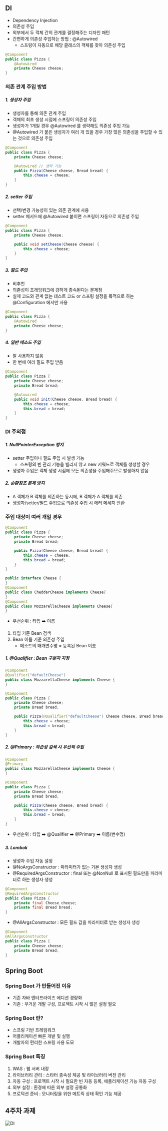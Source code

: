 ## DI 
- Dependency Injection
- 의존성 주입
- 외부에서 두 객체 간의 관계를 결정해주는 디자인 패턴
- 간편하게 의존성 주입하는 방법 : @Autowired
  - 스프링이 자동으로 해당 클래스의 객체를 찾아 의존성 주입
```java
@Component
public class Pizza {
    @Autowired
    private Cheese cheese;
}
```

### 의존 관계 주입 방법
##### 1. 생성자 주입
- 생성자를 통해 의존 관계 주입
- 객체의 최초 생성 시점에 스프링이 의존성 주입
- 생성자가 1개일 경우 @Autowired 를 생략해도 의존성 주입 가능
- @Autowired 가 붙은 생성자가 여러 개 있을 경우 가장 많은 의존성을 주입할 수 있는 것으로 의존성 주입
```java
@Component
public class Pizza {
    private Cheese cheese;

    @Autowired // 생략 가능
    public Pizza(Cheese cheese, Bread bread) {
        this.cheese = cheese;
    }
}
```

##### 2. setter 주입
- 선택/변경 가능성이 있는 의존 관계에 사용
- setter 메서드에 @Autowired 붙이면 스프링이 자동으로 의존성 주입
```java
@Component
public class Pizza {
    private Cheese cheese;

    public void setCheese(Cheese cheese) {
        this.cheese = cheese;
    }
}
```

##### 3. 필드 주입
- 비추천
- 의존성이 프레임워크에 강하게 종속된다는 문제점
- 실제 코드와 관계 없는 테스트 코드 or 스프링 설정을 목적으로 하는 @Configuration 에서만 사용
```java
@Component
public class Pizza {
    @Autowired
    private Cheese cheese;
}
```

##### 4. 일반 메소드 주입
- 잘 사용하지 않음
- 한 번에 여러 필드 주입 받음
```java
@Component
public class Pizza {
    private Cheese cheese;
    private Bread bread;

    @Autowired
    public void init(Cheese cheese, Bread bread) {
        this.cheese = cheese;
        this.bread = bread;
    }
}
```

### DI 주의점
##### 1. NullPointerException 방지
- setter 주입이나 필드 주입 시 발생 가능
  - 스프링의 빈 관리 기능을 빌리지 않고 new 키워드로 객체를 생성할 경우
- 생성자 주입은 객체 생성 시점에 모든 의존성을 주입해주므로 발생하지 않음

##### 2. 순환참조 문제 방지
- A 객체가 B 객체를 의존하는 동시에, B 객체가 A 객체를 의존
- 생성자/setter/필드 주입으로 의존성 주입 시 에러 메세지 반환

### 주입 대상이 여러 개일 경우
```java
@Component
public class Pizza {
    private Cheese cheese;
    private Bread bread;

    public Pizza(Cheese cheese, Bread bread) {
        this.cheese = cheese;
        this.bread = bread;
    }
}
```
```java
public interface Cheese {
}
@Component
public class CheddarCheese implements Cheese{
}
@Component
public class MozzarellaCheese implements Cheese{
}
```

- 우선순위 : 타입 ➡️ 이름
  
1. 타입 기준 Bean 검색
2. Bean 이름 기준 의존성 주입
   - 메소드의 매개변수명 = 등록된 Bean 이름

##### 1. @Qualifier : Bean 구분자 지정
```java
@Component
@Qualifier("defaultCheese")
public class MozzarellaCheese implements Cheese {
}
```
```java
@Component
public class Pizza {
    private Cheese cheese;
    private Bread bread;

    public Pizza(@Qualifier("defaultCheese") Cheese cheese, Bread bread) {
        this.cheese = cheese;
        this.bread = bread;
    }
}
```

##### 2. @Primary : 의존성 검색 시 우선적 주입
```java
@Component
@Primary
public class MozzarellaCheese implements Cheese {
}
```
```java
@Component
public class Pizza {
    private Cheese cheese;
    private Bread bread;

    public Pizza(Cheese cheese, Bread bread) {
        this.cheese = cheese;
        this.bread = bread;
    }
}
```

- 우선순위 : 타입 ➡️ @Qualifier ➡️ @Primary ➡️ 이름(변수명)

##### 3. Lombok
- 생성자 주입 자동 설정
- @NoArgsConstructor : 파라미터가 없는 기본 생성자 생성
- @RequiredArgsConstructor : final 또는 @NonNull 로 표시된 필드만을 파라미터로 하는 생성자 생성
```java
@Component
@RequiredArgsConstructor
public class Pizza {
    private final Cheese cheese;
    private final Bread bread;
}
```
- @AllArgsConstructor : 모든 필드 값을 파라미터로 받는 생성자 생성
```java
@Component
@AllArgsConstructor
public class Pizza {
    private Cheese cheese;
    private Bread bread;
}
```

## Spring Boot
### Spring Boot 가 만들어진 이유
- 기존 자바 엔터프라이즈 에디션 경량화
- 기존 : 무거운 개발 구성, 프로젝트 시작 시 많은 설정 필요

### Spring Boot 란?
- 스프링 기반 프레임워크
- 어플리케이션 빠른 개발 및 실행
- 개발자의 편리한 스프링 사용 도모

### Spring Boot 특징
1. WAS : 웹 서버 내장
2. 라이브러리 관리 : 스타터 종속성 제공 및 라이브러리 버전 관리
3. 자동 구성 : 프로젝트 시작 시 필요한 빈 자동 등록, 애플리케이션 기능 자동 구성
4. 외부 설정 : 환경에 따른 외부 설정 공통화
5. 프로덕션 준비 : 모니터링을 위한 메트릭 상태 확인 기능 제공

## 4주차 과제
![DI](GDSC_4th_HW/DI.png)